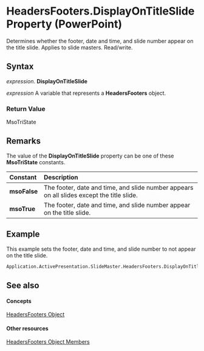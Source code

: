 
# HeadersFooters.DisplayOnTitleSlide Property (PowerPoint)

Determines whether the footer, date and time, and slide number appear on the title slide. Applies to slide masters. Read/write. 


## Syntax

 _expression_. **DisplayOnTitleSlide**

 _expression_ A variable that represents a **HeadersFooters** object.


### Return Value

MsoTriState


## Remarks

The value of the  **DisplayOnTitleSlide** property can be one of these **MsoTriState** constants.



|**Constant**|**Description**|
|:-----|:-----|
|**msoFalse**|The footer, date and time, and slide number appears on all slides except the title slide.|
|**msoTrue**| The footer, date and time, and slide number appear on the title slide.|

## Example

This example sets the footer, date and time, and slide number to not appear on the title slide.


```vb
Application.ActivePresentation.SlideMaster.HeadersFooters.DisplayOnTitleSlide = msoFalse
```


## See also


#### Concepts


[HeadersFooters Object](5fb10c90-0611-e797-836b-3f18b273af04.md)
#### Other resources


[HeadersFooters Object Members](b5c50dee-2a19-45fa-0e2b-21620233b5ce.md)
